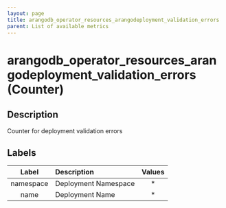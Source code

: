 ```yaml
---
layout: page
title: arangodb_operator_resources_arangodeployment_validation_errors
parent: List of available metrics
---
```


# arangodb_operator_resources_arangodeployment_validation_errors (Counter)

## Description

Counter for deployment validation errors

## Labels

| Label | Description | Values |
|:---:|:--- |:---:|
| namespace | Deployment Namespace | * |
| name | Deployment Name | * |
